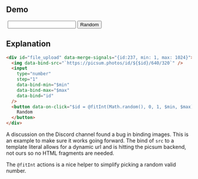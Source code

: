 ## Demo

<div
    id="file_upload"
    data-merge-signals="{id:237, min: 1, max: 1024}"
>
    <img class="rounded ring-4 ring-accent" data-bind-src="`https://picsum.photos/id/${$id}/640/320`" />
    <input class="input input-bordered" type="number" step="1" data-bind-min="$min" data-bind-max="$max" data-bind="id">
    <button class="btn btn-primary" data-on-click="$id = @fitInt(Math.random(), 0, 1, $min, $max)">Random</button>
</div>

## Explanation

```html
<div id="file_upload" data-merge-signals="{id:237, min: 1, max: 1024}">
  <img data-bind-src="`https://picsum.photos/id/${$id}/640/320`" />
  <input
    type="number"
    step="1"
    data-bind-min="$min"
    data-bind-max="$max"
    data-bind="id"
  />
  <button data-on-click="$id = @fitInt(Math.random(), 0, 1, $min, $max)">
    Random
  </button>
</div>
```

A discussion on the Discord channel found a bug in binding images. This is an example to make sure it works going forward. The bind of `src` to a template literal allows for a dynamic url and is hitting the picsum backend, not ours so no HTML fragments are needed.

The `@fitInt` actions is a nice helper to simplify picking a random valid number.
